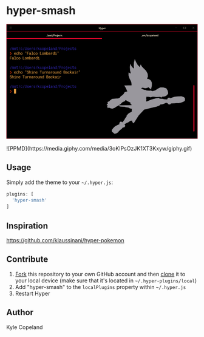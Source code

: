 # hyper-smash
<p align="center">
  <img src="assets/readme/README.png" width="700">
</p>
![PPMD](https://media.giphy.com/media/3oKIPsOzJK1XT3Kxyw/giphy.gif)

## Usage
Simply add the theme to your `~/.hyper.js`:

```js
plugins: [
  'hyper-smash'
]
```

## Inspiration

https://github.com/klaussinani/hyper-pokemon

## Contribute

1. [Fork](https://help.github.com/articles/fork-a-repo/) this repository to your own GitHub account and then [clone](https://help.github.com/articles/cloning-a-repository/) it to your local device (make sure that it's located in `~/.hyper-plugins/local`)
2. Add "hyper-smash" to the `localPlugins` property within `~/.hyper.js`
3. Restart Hyper

## Author
Kyle Copeland
